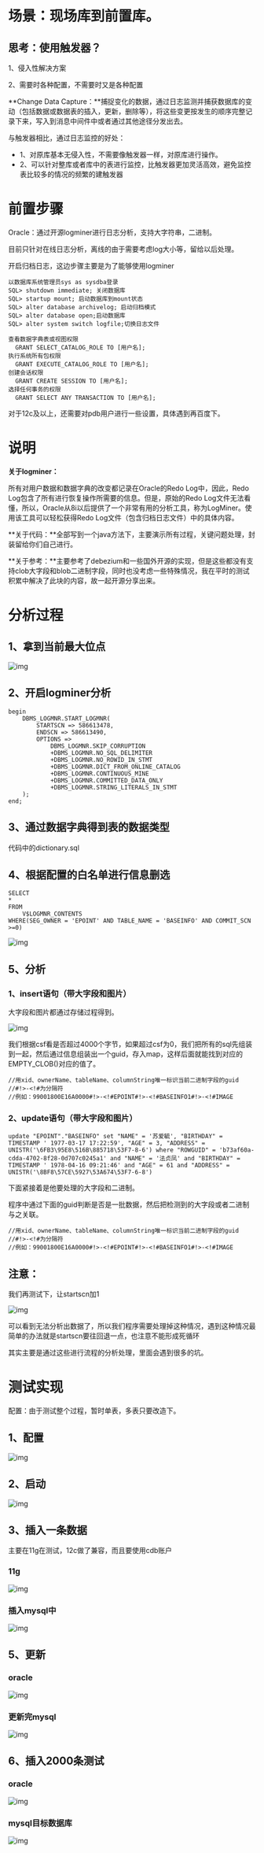 # 场景：现场库到前置库。

## 思考：使用触发器？

1、侵入性解决方案

2、需要时各种配置，不需要时又是各种配置

**Change Data Capture：**捕捉变化的数据，通过日志监测并捕获数据库的变动（包括数据或数据表的插入，更新，删除等），将这些变更按发生的顺序完整记录下来，写入到消息中间件中或者通过其他途径分发出去。

与触发器相比，通过日志监控的好处：

- 1、对原库基本无侵入性，不需要像触发器一样，对原库进行操作。
- 2、可以针对整库或者库中的表进行监控，比触发器更加灵活高效，避免监控表比较多的情况的频繁的建触发器

# 前置步骤

Oracle：通过开源logminer进行日志分析，支持大字符串，二进制。

目前只针对在线日志分析，离线的由于需要考虑log大小等，留给以后处理。

开启归档日志，这边步骤主要是为了能够使用logminer

```
以数据库系统管理员sys as sysdba登录
SQL> shutdown immediate; 关闭数据库
SQL> startup mount; 启动数据库到mount状态
SQL> alter database archivelog; 启动归档模式
SQL> alter database open;启动数据库
SQL> alter system switch logfile;切换日志文件
```

```
查看数据字典表或视图权限
  GRANT SELECT_CATALOG_ROLE TO [用户名];
执行系统所有包权限
  GRANT EXECUTE_CATALOG_ROLE TO [用户名];
创建会话权限
  GRANT CREATE SESSION TO [用户名];
选择任何事务的权限
  GRANT SELECT ANY TRANSACTION TO [用户名];
```

对于12c及以上，还需要对pdb用户进行一些设置，具体遇到再百度下。

# 说明

**关于logminer：**

所有对用户数据和数据字典的改变都记录在Oracle的Redo Log中，因此，Redo Log包含了所有进行恢复操作所需要的信息。但是，原始的Redo Log文件无法看懂，所以，Oracle从8i以后提供了一个非常有用的分析工具，称为LogMiner。使用该工具可以轻松获得Redo Log文件（包含归档日志文件）中的具体内容。

**关于代码：**全部写到一个java方法下，主要演示所有过程，关键问题处理，封装留给你们自己进行。

**关于参考：**主要参考了debezium和一些国外开源的实现，但是这些都没有支持clob大字段和blob二进制字段，同时也没考虑一些特殊情况，我在平时的测试积累中解决了此块的内容，故一起开源分享出来。

# 分析过程

## 1、拿到当前最大位点

![img](https://note.youdao.com/yws/public/resource/20f3a8c448f6bc55a6cf5818ffece8f9/xmlnote/17AF1223AED34FD782FD4C5EC3B05479/18206)

## 2、开启logminer分析

```
begin
	DBMS_LOGMNR.START_LOGMNR(
		STARTSCN => 586613478,
		ENDSCN => 586613490,
		OPTIONS => 
			DBMS_LOGMNR.SKIP_CORRUPTION
			+DBMS_LOGMNR.NO_SQL_DELIMITER
			+DBMS_LOGMNR.NO_ROWID_IN_STMT
			+DBMS_LOGMNR.DICT_FROM_ONLINE_CATALOG
			+DBMS_LOGMNR.CONTINUOUS_MINE
			+DBMS_LOGMNR.COMMITTED_DATA_ONLY
			+DBMS_LOGMNR.STRING_LITERALS_IN_STMT
	);
end;
```

## 3、通过数据字典得到表的数据类型

代码中的dictionary.sql

## 4、根据配置的白名单进行信息删选

```
SELECT
*
FROM
    V$LOGMNR_CONTENTS
WHERE(SEG_OWNER = 'EPOINT' AND TABLE_NAME = 'BASEINFO' AND COMMIT_SCN >=0)
```

![img](https://note.youdao.com/yws/public/resource/20f3a8c448f6bc55a6cf5818ffece8f9/xmlnote/1D3B56A7598E4979801FE21DA6AA503C/19778)

## 5、分析

### 1、insert语句（带大字段和图片）

大字段和图片都通过存储过程得到。

![img](https://note.youdao.com/yws/public/resource/20f3a8c448f6bc55a6cf5818ffece8f9/xmlnote/36DC1A7E70A34616909AA3692BA75E35/19869)

我们根据csf看是否超过4000个字节，如果超过csf为0，我们把所有的sql先组装到一起，然后通过信息组装出一个guid，存入map，这样后面就能找到对应的EMPTY_CLOB()对应的值了。

```
//用xid、ownerName、tableName、columnString唯一标识当前二进制字段的guid
//#!>-<!#为分隔符
//例如：99001800E16A0000#!>-<!#EPOINT#!>-<!#BASEINFO1#!>-<!#IMAGE
```

### 2、update语句（带大字段和图片）

```
update "EPOINT"."BASEINFO" set "NAME" = '苏爱毓', "BIRTHDAY" = TIMESTAMP ' 1977-03-17 17:22:59', "AGE" = 3, "ADDRESS" = UNISTR('\6FB3\95E8\516B\885718\53F7-8-6') where "ROWGUID" = 'b73af60a-cdda-4702-8f28-0d707c0245a1' and "NAME" = '法贞凤' and "BIRTHDAY" = TIMESTAMP ' 1978-04-16 09:21:46' and "AGE" = 61 and "ADDRESS" = UNISTR('\8BF8\57CE\5927\53A674\53F7-6-8')
```

下面紧接着是他要处理的大字段和二进制。

程序中通过下面的guid判断是否是一批数据，然后把检测到的大字段或者二进制与之关联。

```
//用xid、ownerName、tableName、columnString唯一标识当前二进制字段的guid
//#!>-<!#为分隔符
//例如：99001800E16A0000#!>-<!#EPOINT#!>-<!#BASEINFO1#!>-<!#IMAGE
```

## 注意：

我们再测试下，让startscn加1

![img](https://note.youdao.com/yws/public/resource/20f3a8c448f6bc55a6cf5818ffece8f9/xmlnote/945FA3B6425C425081360F198B02D5DF/19788)

可以看到无法分析出数据了，所以我们程序需要处理掉这种情况，遇到这种情况最简单的办法就是startscn要往回退一点，也注意不能形成死循环

其实主要是通过这些进行流程的分析处理，里面会遇到很多的坑。

# 测试实现

配置：由于测试整个过程，暂时单表，多表只要改造下。

## 1、配置

![img](https://note.youdao.com/yws/public/resource/20f3a8c448f6bc55a6cf5818ffece8f9/xmlnote/2E238B2317BD4FCA83F958719599CB1A/19900)

## 2、启动

![img](https://note.youdao.com/yws/public/resource/20f3a8c448f6bc55a6cf5818ffece8f9/xmlnote/EEEFAC9DDEC44A9C92ED5CFB38B8FAAA/19912)



## 3、插入一条数据

主要在11g在测试，12c做了兼容，而且要使用cdb账户

### 11g

![img](https://note.youdao.com/yws/public/resource/20f3a8c448f6bc55a6cf5818ffece8f9/xmlnote/E3F9463AA6D444BAAF9A80833B4DB299/19753)

### 插入mysql中

![img](https://note.youdao.com/yws/public/resource/20f3a8c448f6bc55a6cf5818ffece8f9/xmlnote/2ED54D7EBB5A4C2DB3F159DB5D851E47/19755)

## 5、更新

### oracle

![img](https://note.youdao.com/yws/public/resource/20f3a8c448f6bc55a6cf5818ffece8f9/xmlnote/A1A0FB85609E4C9AA775BF5235003763/19770)

### 更新完mysql

![img](https://note.youdao.com/yws/public/resource/20f3a8c448f6bc55a6cf5818ffece8f9/xmlnote/18E7957574DA4EE9A235194D75948DD8/19773)

## 6、插入2000条测试

### oracle

![img](https://note.youdao.com/yws/public/resource/20f3a8c448f6bc55a6cf5818ffece8f9/xmlnote/00539F69909346ACBDF6B6019EF48D78/19904)

### mysql目标数据库

![img](https://note.youdao.com/yws/public/resource/20f3a8c448f6bc55a6cf5818ffece8f9/xmlnote/D89BACB0DED24C79BBF6CBB61E4E5C85/19906)
